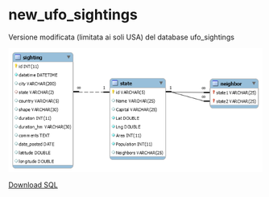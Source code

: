 # new_ufo_sightings
Versione modificata (limitata ai soli USA) del database ufo_sightings

![Database structure](new_ufo_sightings.png)

[Download SQL](new_ufo_sightings.sql)
